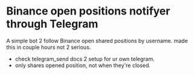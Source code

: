 # Binance open positions notifyer through Telegram
A simple bot 2 follow Binance open shared positions by username. 
made this in couple hours not 2 serious.

- check telegram_send docs 2 setup for ur own telegram.
- only shares opened position, not when they're closed.
